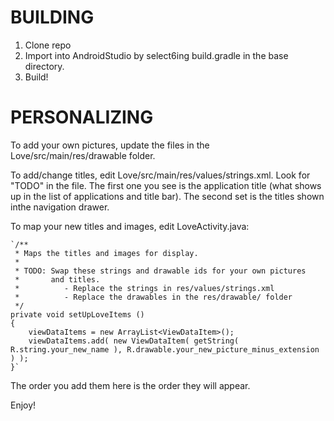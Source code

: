 <h1>BUILDING</h1>

1. Clone repo
2. Import into AndroidStudio by select6ing build.gradle in the base directory.
3. Build!

<h1>PERSONALIZING</h1>
To add your own pictures, update the files in the Love/src/main/res/drawable
folder. 

To add/change titles, edit Love/src/main/res/values/strings.xml. Look
for "TODO" in the file. The first one you see is the application title (what
shows up in the list of applications and title bar). The second set is the
titles shown inthe navigation drawer.

To map your new titles and images, edit LoveActivity.java:

    `/**
     * Maps the titles and images for display.
     *
     * TODO: Swap these strings and drawable ids for your own pictures
     *       and titles.
     *          - Replace the strings in res/values/strings.xml
     *          - Replace the drawables in the res/drawable/ folder
     */
    private void setUpLoveItems ()
    {
        viewDataItems = new ArrayList<ViewDataItem>();
        viewDataItems.add( new ViewDataItem( getString( R.string.your_new_name ), R.drawable.your_new_picture_minus_extension ) );
    }`

The order you add them here is the order they will appear.

Enjoy!
